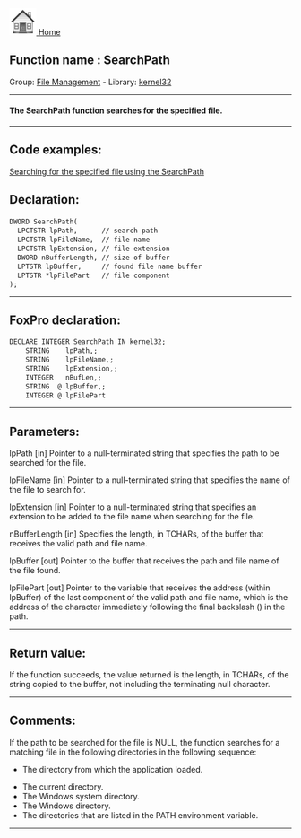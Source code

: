 [<img src="../../images/home.png"> Home ](https://github.com/VFPX/Win32API)  

## Function name : SearchPath
Group: [File Management](../../functions_group.md#File_Management)  -  Library: [kernel32](../../Libraries.md#kernel32)  
***  


#### The SearchPath function searches for the specified file. 
***  


## Code examples:
[Searching for the specified file using the SearchPath](../../samples/sample_250.md)  

## Declaration:
```foxpro  
DWORD SearchPath(
  LPCTSTR lpPath,      // search path
  LPCTSTR lpFileName,  // file name
  LPCTSTR lpExtension, // file extension
  DWORD nBufferLength, // size of buffer
  LPTSTR lpBuffer,     // found file name buffer
  LPTSTR *lpFilePart   // file component
);  
```  
***  


## FoxPro declaration:
```foxpro  
DECLARE INTEGER SearchPath IN kernel32;
	STRING    lpPath,;
	STRING    lpFileName,;
	STRING    lpExtension,;
	INTEGER   nBufLen,;
	STRING  @ lpBuffer,;
	INTEGER @ lpFilePart  
```  
***  


## Parameters:
lpPath 
[in] Pointer to a null-terminated string that specifies the path to be searched for the file. 

lpFileName 
[in] Pointer to a null-terminated string that specifies the name of the file to search for. 

lpExtension 
[in] Pointer to a null-terminated string that specifies an extension to be added to the file name when searching for the file. 

nBufferLength 
[in] Specifies the length, in TCHARs, of the buffer that receives the valid path and file name. 

lpBuffer 
[out] Pointer to the buffer that receives the path and file name of the file found. 

lpFilePart 
[out] Pointer to the variable that receives the address (within lpBuffer) of the last component of the valid path and file name, which is the address of the character immediately following the final backslash (\) in the path.   
***  


## Return value:
If the function succeeds, the value returned is the length, in TCHARs, of the string copied to the buffer, not including the terminating null character.   
***  


## Comments:
If the path to be searched for the file is NULL, the function searches for a matching file in the following directories in the following sequence: <UL><LI>The directory from which the application loaded.   
<LI>The current directory.   
<LI>The Windows system directory.  
<LI>The Windows directory.  
<LI>The directories that are listed in the PATH environment variable.   
</UL>  
  
***  

